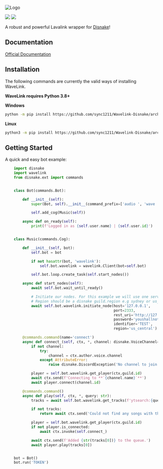 ![Logo](./logo.png)

<img src=https://img.shields.io/badge/Python-3.8-blue.svg> <img src=https://img.shields.io/github/license/sync1211/Wavelink-disnake.svg>

A robust and powerful Lavalink wrapper for [Disnake](https://github.com/DisnakeDev/disnake)!

## Documentation
[Official Documentation](https://wavelink.readthedocs.io/en/latest/wavelink.html)

## Installation
The following commands are currently the valid ways of installing WaveLink.

**WaveLink requires Python 3.8+**

**Windows**

```sh
python -m pip install https://github.com/sync1211/Wavelink-Disnake/archive/refs/heads/master.zip
```

**Linux**

```sh
python3 -m pip install https://github.com/sync1211/Wavelink-Disnake/archive/refs/heads/master.zip
```

## Getting Started

A quick and easy bot example:

```py
    import disnake
    import wavelink
    from disnake.ext import commands


    class Bot(commands.Bot):

        def __init__(self):
            super(Bot, self).__init__(command_prefix=['audio ', 'wave ','aw '])

            self.add_cog(Music(self))

        async def on_ready(self):
            print(f'Logged in as {self.user.name} | {self.user.id}')


    class Music(commands.Cog):

        def __init__(self, bot):
            self.bot = bot

            if not hasattr(bot, 'wavelink'):
                self.bot.wavelink = wavelink.Client(bot=self.bot)

            self.bot.loop.create_task(self.start_nodes())

        async def start_nodes(self):
            await self.bot.wait_until_ready()

            # Initiate our nodes. For this example we will use one server.
            # Region should be a disnake guild.region e.g sydney or us_central (Though this is not technically required)
            await self.bot.wavelink.initiate_node(host='127.0.0.1',
                                                  port=2333,
                                                  rest_uri='http://127.0.0.1:2333',
                                                  password='youshallnotpass',
                                                  identifier='TEST',
                                                  region='us_central')

        @commands.command(name='connect')
        async def connect_(self, ctx, *, channel: disnake.VoiceChannel=None):
            if not channel:
                try:
                    channel = ctx.author.voice.channel
                except AttributeError:
                    raise disnake.DiscordException('No channel to join. Please either specify a valid channel or join one.')

            player = self.bot.wavelink.get_player(ctx.guild.id)
            await ctx.send(f'Connecting to **`{channel.name}`**')
            await player.connect(channel.id)

        @commands.command()
        async def play(self, ctx, *, query: str):
            tracks = await self.bot.wavelink.get_tracks(f'ytsearch:{query}')

            if not tracks:
                return await ctx.send('Could not find any songs with that query.')

            player = self.bot.wavelink.get_player(ctx.guild.id)
            if not player.is_connected:
                await ctx.invoke(self.connect_)

            await ctx.send(f'Added {str(tracks[0])} to the queue.')
            await player.play(tracks[0])


    bot = Bot()
    bot.run('TOKEN')
```
